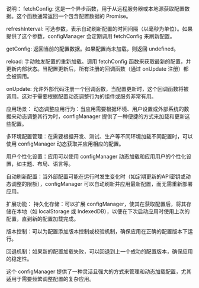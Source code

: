 说明：
fetchConfig: 这是一个异步函数，用于从远程服务器或本地源获取配置数据。这个函数通常返回一个包含配置数据的 Promise。

refreshInterval: 可选参数，表示自动刷新配置的时间间隔（以毫秒为单位）。如果提供了这个参数，configManager 会定期调用 fetchConfig 来刷新配置。

getConfig: 返回当前的配置数据。如果配置尚未加载，则返回 undefined。

reload: 手动触发配置的重新加载。调用 fetchConfig 函数来获取最新的配置，并更新内部状态。当配置更新后，所有注册的回调函数（通过 onUpdate 注册）都会被调用。

onUpdate: 允许外部代码注册一个回调函数，当配置更新时，这个回调函数将被调用。这对于需要根据配置动态调整行为的组件或服务非常有用。

应用场景：
动态调整应用行为：当应用需要根据环境、用户设置或外部系统的数据来动态调整其行为时，configManager 提供了一种便捷的方式来加载和更新这些配置。

多环境配置管理：在需要根据开发、测试、生产等不同环境加载不同配置时，可以使用 configManager 动态获取并应用相应的配置。

用户个性化设置：应用可以使用 configManager 动态加载和应用用户的个性化设置，如主题、布局、语言等。

自动刷新配置：当外部配置可能在运行时发生变化时（如定期更新的API密钥或动态调整的限额），configManager 可以自动刷新并应用最新配置，而无需重新部署应用。

扩展功能：
持久化存储：可以扩展 configManager，使其在获取配置后，将其存储在本地（如 localStorage 或 IndexedDB），以便在下次启动应用时使用上次的配置，直到新的配置加载完成。

版本控制：可以为配置添加版本控制或校验机制，确保应用在正确的配置版本下运行。

回退机制：如果新的配置加载失败，可以回退到上一个成功的配置版本，确保应用的稳定性。

这个 configManager 提供了一种灵活且强大的方式来管理和动态加载配置，尤其适用于需要频繁调整配置的复杂应用。